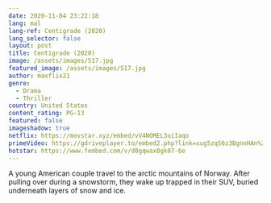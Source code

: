 ```yaml
---
date: 2020-11-04 23:22:18
lang: mal
lang-ref: Centigrade (2020)
lang_selector: false
layout: post
title: Centigrade (2020)
image: /assets/images/517.jpg
featured_image: /assets/images/517.jpg
author: maxflix21
genre:
  - Drama
  - Thriller
country: United States
content_rating: PG-13
featured: false
imageshadow: true
netflix: https://movstar.xyz/embed/vV4NOMEL3uiIaqo
primeVideo: https://gdriveplayer.to/embed2.php?link=xug5zqS6z3BgnnHAn%252FWoYgfqkDC4ILp8zPp%252F3yr45YtVAbW3MrZGILvKFY%252FWIeh0D5mBkn8mOeaifpZCdSSo1oouisoxV2iwStWrUDotBs1HnoMP13A0%252BiaeTU%252Bg00RL6dgVMoGOUtNxGZuCUI2w6WEx6lBO%252BARyVmVlCwwD6s59vjQHsQicYV5NgxONAjiXU%253D
hotstar: https://www.fembed.com/v/d8gqwax8gk07-6e
---
```

A young American couple travel to the arctic mountains of Norway. After pulling over during a snowstorm, they wake up trapped in their SUV, buried underneath layers of snow and ice.